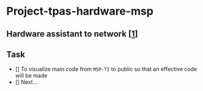 # Project-tpas-hardware-msp

## Hardware assistant to network [[1](https://github.com/IICDC/MSP-Ti)]

##  Task 
-   []  To visualize main code from `MSP-TI` to public so that an effective code will be made
-   []  Next...
